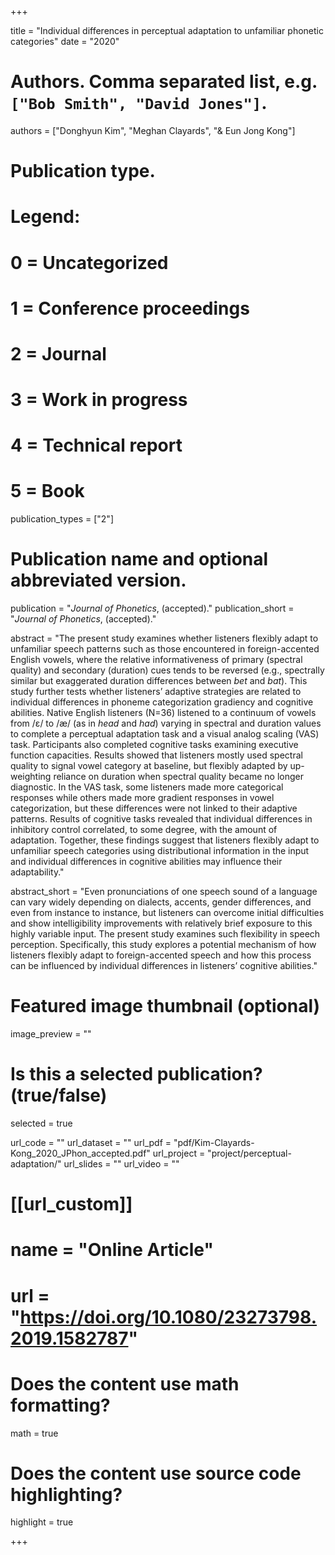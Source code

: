 +++

title = "Individual differences in perceptual adaptation to unfamiliar phonetic categories"
date = "2020"

# Authors. Comma separated list, e.g. `["Bob Smith", "David Jones"]`.
authors = ["Donghyun Kim", "Meghan Clayards", "& Eun Jong Kong"]

# Publication type.
# Legend:
# 0 = Uncategorized
# 1 = Conference proceedings
# 2 = Journal
# 3 = Work in progress
# 4 = Technical report
# 5 = Book
publication_types = ["2"]

# Publication name and optional abbreviated version.
publication = "*Journal of Phonetics*, (accepted)."
publication_short = "*Journal of Phonetics*, (accepted)."


abstract = "The present study examines whether listeners flexibly adapt to unfamiliar speech patterns such as those encountered in foreign-accented English vowels, where the relative informativeness of primary (spectral quality) and secondary (duration) cues tends to be reversed (e.g., spectrally similar but exaggerated duration differences between *bet* and *bat*). This study further tests whether listeners’ adaptive strategies are related to individual differences in phoneme categorization gradiency and cognitive abilities. Native English listeners (N=36) listened to a continuum of vowels from /ɛ/ to /æ/ (as in *head* and *had*) varying in spectral and duration values to complete a perceptual adaptation task and a visual analog scaling (VAS) task. Participants also completed cognitive tasks examining executive function capacities. Results showed that listeners mostly used spectral quality to signal vowel category at baseline, but flexibly adapted by up-weighting reliance on duration when spectral quality became no longer diagnostic. In the VAS task, some listeners made more categorical responses while others made more gradient responses in vowel categorization, but these differences were not linked to their adaptive patterns. Results of cognitive tasks revealed that individual differences in inhibitory control correlated, to some degree, with the amount of adaptation. Together, these findings suggest that listeners flexibly adapt to unfamiliar speech categories using distributional information in the input and individual differences in cognitive abilities may influence their adaptability."

abstract_short = "Even pronunciations of one speech sound of a language can vary widely depending on dialects, accents, gender differences, and even from instance to instance, but listeners can overcome initial difficulties and show intelligibility improvements with relatively brief exposure to this highly variable input. The present study examines such flexibility in speech perception. Specifically, this study explores a potential mechanism of how listeners flexibly adapt to foreign-accented speech and how this process can be influenced by individual differences in listeners’ cognitive abilities."

# Featured image thumbnail (optional)
image_preview = ""

# Is this a selected publication? (true/false)
selected = true

url_code = ""
url_dataset = ""
url_pdf = "pdf/Kim-Clayards-Kong_2020_JPhon_accepted.pdf"
url_project = "project/perceptual-adaptation/"
url_slides = ""
url_video = ""

# [[url_custom]]
# name = "Online Article"
# url = "https://doi.org/10.1080/23273798.2019.1582787"

# Does the content use math formatting?
math = true
# Does the content use source code highlighting?
highlight = true

+++
